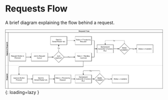 # Requests Flow

A brief diagram explaining the flow behind a request.

![Request Flow](../assets/images/embeds/request_flow.png){: loading=lazy }
